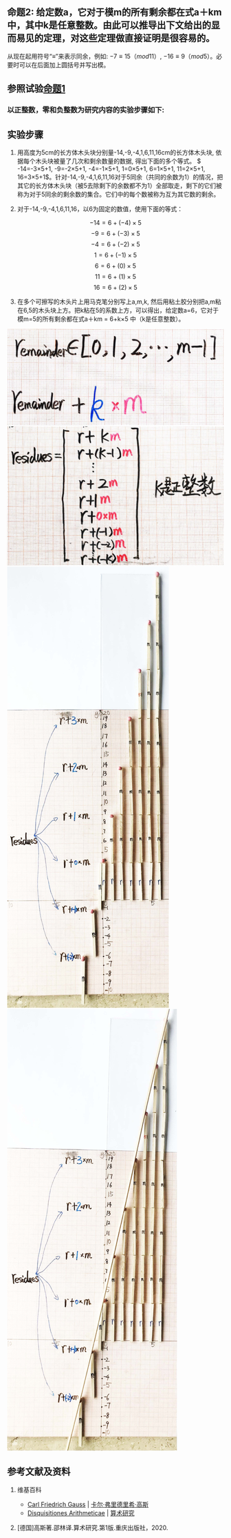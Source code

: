 ## 命题2: 给定数a，它对于模m的所有剩余都在式a＋km中，其中k是任意整数。由此可以推导出下文给出的显而易见的定理，对这些定理做直接证明是很容易的。

从现在起用符号“≡”来表示同余，例如: $-7≡15（mod 11）$, $-16≡9（mod 5）$。必要时可以在后面加上圆括号并写出模。

## 参照试验[命题1](https://github.com/quanbinn/Learn-Mathematics-The-Physical-Experimental-Way/blob/master/chapters/数论/高斯的算术研究中典型的推演实验/章1/命题1.md)

### 以正整数，零和负整数为研究内容的实验步骤如下:

## 实验步骤

1. 用高度为5cm的长方体木头块分别量-14,-9,-4,1,6,11,16cm的长方体木头块, 依据每个木头块被量了几次和剩余数量的数据, 得出下面的多个等式。 $ -14=-3×5+1, -9=-2×5+1, -4=-1×5+1, 1=0×5+1, 6=1×5+1, 11=2×5+1, 16=3×5+1$。针对-14,-9,-4,1,6,11,16对于5同余（共同的余数为1）的情况，把其它的长方体木头块（被5去除剩下的余数都不为1）全部取走，剩下的它们被称为对于5同余的剩余数的集合。它们中的每个数被称为互为其它数的剩余。

2. 对于-14,-9,-4,1,6,11,16，以6为固定的数值，使用下面的等式：

$$-14=6+(-4)×5$$
$$-9=6+(-3)×5$$ 
$$-4=6+(-2)×5$$
$$1=6+(-1)×5$$ 
$$6=6+(0)×5$$
$$11=6+(1)×5$$
$$16=6+(2)×5$$

3. 在多个可擦写的木头片上用马克笔分别写上a,m,k, 然后用粘土胶分别把a,m粘在6,5的木头块上方。把k粘在5的系数上方，可以得出，给定数a=6，它对于模m=5的所有剩余都在式a＋km = 6+k×5 中（k是任意整数）。

![](/images/数论/高斯的算术研究中典型的推演实验/章1/命题2/2-1.jpg)
![](/images/数论/高斯的算术研究中典型的推演实验/章1/命题2/2-2.jpg)
![](/images/数论/高斯的算术研究中典型的推演实验/章1/命题2/2-3.jpg)
![](/images/数论/高斯的算术研究中典型的推演实验/章1/命题2/2-4.jpg)

## 参考文献及资料

1. 维基百科
	- [Carl Friedrich Gauss](https://en.wikipedia.org/wiki/Carl_Friedrich_Gauss) | [卡尔·弗里德里希·高斯](https://zh.wikipedia.org/wiki/%E5%8D%A1%E7%88%BE%C2%B7%E5%BC%97%E9%87%8C%E5%BE%B7%E9%87%8C%E5%B8%8C%C2%B7%E9%AB%98%E6%96%AF) 
	- [Disquisitiones Arithmeticae](https://en.wikipedia.org/wiki/Disquisitiones_Arithmeticae) | [算术研究](https://zh.wikipedia.org/wiki/算术研究) 

2. [德国]高斯著.邵林译.算术研究.第1版.重庆出版社，2020.




